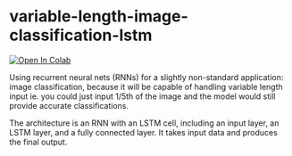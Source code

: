 # variable-length-image-classification-lstm

[![Open In Colab](https://colab.research.google.com/assets/colab-badge.svg)](https://colab.research.google.com/drive/1NvZ5tlnsmRtUoHu6HIM7UbkgpalC8YYQ?usp=sharing)

Using recurrent neural nets (RNNs) for a slightly non-standard application: image classification, because it will be capable of handling variable length input ie. you could just input 1/5th of the image and the model would still provide accurate classifications.

The architecture is an RNN with an LSTM cell, including an input layer, an LSTM layer, and a fully connected layer. It takes input data and produces the final output. 
